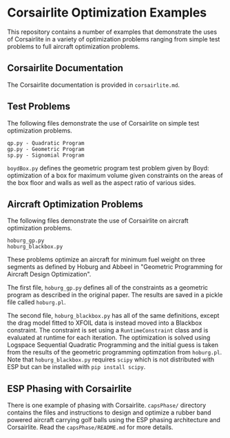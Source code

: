 # Corsairlite Optimization Examples
This repository contains a number of examples that demonstrate the uses of Corsairlite in a variety of optimization problems ranging from simple test problems to full aircraft optimization problems. 

## Corsairlite Documentation
The Corsairlite documentation is provided in `corsairlite.md`. 

## Test Problems
The following files demonstrate the use of Corsairlite on simple test optimization problems.
```
qp.py - Quadratic Program
gp.py - Geometric Program
sp.py - Signomial Program
```

`boydBox.py` defines the geometric program test problem given by Boyd: optimization of a box for maximum volume given constraints on the areas of the box floor and walls as well as the aspect ratio of various sides.

## Aircraft Optimization Problems
The following files demonstrate the use of Corsairlite on aircraft optimization problems.
```
hoburg_gp.py
hoburg_blackbox.py
```
These problems optimize an aircraft for minimum fuel weight on three segments as defined by Hoburg and Abbeel in "Geometric Programming for Aircraft Design Optimization". 

The first file, `hoburg_gp.py` defines all of the constraints as a geometric program as described in the original paper. The results are saved in a pickle file called `hoburg.pl`.

The second file, `hoburg_blackbox.py` has all of the same definitions, except the drag model fitted to XFOIL data is instead moved into a Blackbox constraint. The constraint is set using a `RuntimeConstraint` class and is evaluated at runtime for each iteration. The optimization is solved using Logspace Sequential Quadratic Programming and the initial guess is taken from the results of the geometric programming optimzation from `hoburg.pl`. Note that `hoburg_blackbox.py` requires `scipy` which is not distributed with ESP but can be installed with `pip install scipy`.

## ESP Phasing with Corsairlite
There is one example of phasing with Corsairlite. `capsPhase/` directory contains the files and instructions to design and optimize a rubber band powered aircraft carrying golf balls using the ESP phasing architecture and Corsairlite. Read the `capsPhase/README.md` for more details.
